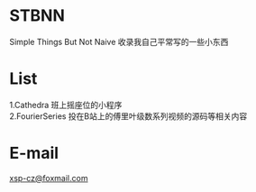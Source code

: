 # STBNN
Simple Things But Not Naive
收录我自己平常写的一些小东西

# List
1.Cathedra 班上摇座位的小程序 </br>
2.FourierSeries 投在B站上的傅里叶级数系列视频的源码等相关内容 </br>

# E-mail
xsp-cz@foxmail.com
